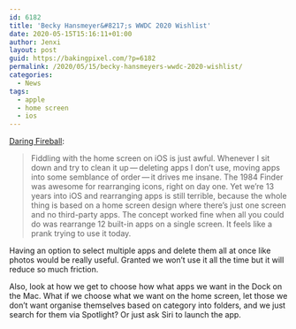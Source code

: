 ```yaml
---
id: 6182
title: 'Becky Hansmeyer&#8217;s WWDC 2020 Wishlist'
date: 2020-05-15T15:16:11+01:00
author: Jenxi
layout: post
guid: https://bakingpixel.com/?p=6182
permalink: /2020/05/15/becky-hansmeyers-wwdc-2020-wishlist/
categories:
  - News
tags:
  - apple
  - home screen
  - ios
---
```

[Daring Fireball](https://daringfireball.net/linked/2020/05/14/hansmeyer-wwdc-wishlist):

<blockquote class="wp-block-quote">
  <p>
    Fiddling with the home screen on iOS is just awful. Whenever I sit down and try to clean it up — deleting apps I don’t use, moving apps into some semblance of order — it drives me insane. The 1984 Finder was awesome for rearranging icons, right on day one. Yet we’re 13 years into iOS and rearranging apps is still terrible, because the whole thing is based on a home screen design where there’s just one screen and no third-party apps. The concept worked fine when all you could do was rearrange 12 built-in apps on a single screen. It feels like a prank trying to use it today.
  </p>
</blockquote>

Having an option to select multiple apps and delete them all at once like photos would be really useful. Granted we won&#8217;t use it all the time but it will reduce so much friction.

Also, look at how we get to choose how what apps we want in the Dock on the Mac. What if we choose what we want on the home screen, let those we don&#8217;t want organise themselves based on category into folders, and we just search for them via Spotlight? Or just ask Siri to launch the app.